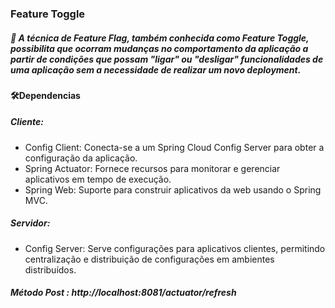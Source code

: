 
### Feature Toggle

 

 ##### 📖 A técnica de Feature Flag, também conhecida como Feature Toggle, possibilita que ocorram mudanças no comportamento da aplicação a partir de condições que possam "ligar" ou "desligar" funcionalidades de uma aplicação sem a necessidade de realizar um novo deployment.



#### 🛠️Dependencias 
#####  Cliente:
- Config Client: Conecta-se a um Spring Cloud Config Server para obter a configuração da aplicação.
- Spring Actuator: Fornece recursos para monitorar e gerenciar aplicativos em tempo de execução.
- Spring Web: Suporte para construir aplicativos da web usando o Spring MVC.
##### Servidor:
- Config Server: Serve configurações para aplicativos clientes, permitindo centralização e distribuição de configurações em ambientes distribuídos.

##### Método Post : http://localhost:8081/actuator/refresh